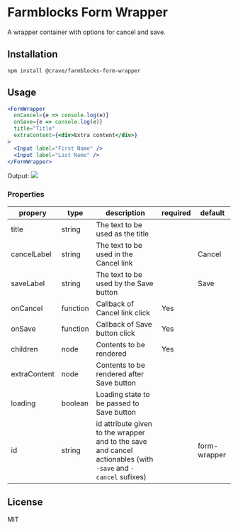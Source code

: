 # Farmblocks Form Wrapper

A wrapper container with options for cancel and save.

## Installation

```
npm install @crave/farmblocks-form-wrapper
```

## Usage

```jsx
<FormWrapper
  onCancel={e => console.log(e)}
  onSave={e => console.log(e)}
  title="Title"
  extraContent={<div>Extra content</div>}
>
  <Input label="First Name" />
  <Input label="Last Name" />
</FormWrapper>
```

Output:
![](https://user-images.githubusercontent.com/7760/36207007-95bdb1b6-117b-11e8-8dff-54da4e9c5298.png)

### Properties

| propery      | type     | description                                                                                                   | required | default      |
| ------------ | -------- | ------------------------------------------------------------------------------------------------------------- | -------- | ------------ |
| title        | string   | The text to be used as the title                                                                              |          |              |
| cancelLabel  | string   | The text to be used in the Cancel link                                                                        |          | Cancel       |
| saveLabel    | string   | The text to be used by the Save button                                                                        |          | Save         |
| onCancel     | function | Callback of Cancel link click                                                                                 | Yes      |              |
| onSave       | function | Callback of Save button click                                                                                 | Yes      |              |
| children     | node     | Contents to be rendered                                                                                       | Yes      |              |
| extraContent | node     | Contents to be rendered after Save button                                                                     |          |              |
| loading      | boolean  | Loading state to be passed to Save button                                                                     |          |              |
| id           | string   | id attribute given to the wrapper and to the save and cancel actionables (with `-save` and `-cancel` sufixes) |          | form-wrapper |

## License

MIT
